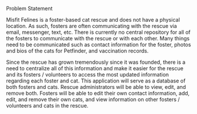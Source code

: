 Problem Statement

Misfit Felines is a foster-based cat rescue and does not have a physical location. As such, fosters are often communicating with the rescue via email, messenger, text, etc. There is currently no central repository for all of the fosters to communicate with the rescue or with each other. Many things need to be communicated such as contact information for the foster, photos and bios of the cats for Petfinder, and vaccination records.

Since the rescue has grown tremendously since it was founded, there is a need to centralize all of this information and make it easier for the rescue and its fosters / volunteers to access the most updated information regarding each foster and cat. This application will serve as a database of both fosters and cats. Rescue administrators will be able to view, edit, and remove both. Fosters will be able to edit their own contact information, add, edit, and remove their own cats, and view information on other fosters / volunteers and cats in the rescue.
